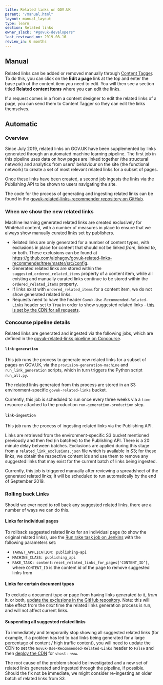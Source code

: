 ```yaml
---
title: Related links on GOV.UK
parent: "/manual.html"
layout: manual_layout
type: learn
section: Related links
owner_slack: "#govuk-developers"
last_reviewed_on: 2019-08-16
review_in: 6 months
---
```


## Manual

Related links can be added or removed manually through [Content Tagger][].
To do this, you can click on the **Edit a page** link at the top and enter the
base path of the content item you need to edit. You will then see a section
titled **Related content items** where you can edit the links.

If a request comes in a from a content designer to edit the related links of a
page, you can send them to Content Tagger so they can edit the links
themselves.

[Content Tagger]: https://content-tagger.publishing.service.gov.uk

## Automatic

### Overview

Since July 2019, related links on GOV.UK have been supplemented by links generated through an automated machine learning pipeline. The first job in this pipeline uses data on how pages are linked together (the structural network) and analytics from users' behaviour on the site (the functional network) to create a set of most relevant related links for a subset of pages.

Once these links have been created, a second job ingests the links via the Publishing API to be shown to users navigating the site.

The code for the process of generating and ingesting related links can be found in the [govuk-related-links-recommender repository on GitHub](https://github.com/alphagov/govuk-related-links-recommender).

### When we show the new related links

Machine learning generated related links are created exclusively for Whitehall content, with a number of measures in place to ensure that we always show manually curated links set by publishers.

- Related links are only generated for a number of content types, with exclusions in place for content that should not be linked _from_, linked _to_, or both. These exclusions can be found at https://github.com/alphagov/govuk-related-links-recommender/tree/master/src/config.
- Generated related links are stored within the `suggested_ordered_related_items` property of a content item, while all existing and manually curated links continue to be stored within the `ordered_related_items` property.
- If links exist with `ordered_related_items` for a content item, we do not show generated related links.
- Requests need to have the header `Govuk-Use-Recommended-Related-Links` header set to `True` in order to show suggested related links - [this is set by the CDN for all requests](https://github.com/alphagov/govuk-cdn-config/blob/master/vcl_templates/www.vcl.erb#L238).


### Concourse pipeline details

Related links are generated and ingested via the following jobs, which are defined in the [govuk-related-links pipeline on Concourse](https://cd.gds-reliability.engineering/teams/govuk-tools/pipelines/govuk-related-links).

#### `link-generation`

This job runs the process to generate new related links for a subset of pages on GOV.UK, via the `provision-generation-machine` and `run_link_generation` scripts, which in turn triggers the Python script `run_all.py`.

The related links generated from this process are stored in an S3 environment-specific `govuk-related-links` bucket.

Currently, this job is scheduled to run once every three weeks via a `time` resource attached to the production `run-generation-production` step.

#### `link-ingestion`

This job runs the process of ingesting related links via the Publishing API.

Links are retrieved from the environment-specific S3 bucket mentioned previously and then fed (in batches) to the Publishing API. There is a 20 minute delay between batches. Exclusions are applied during this stage from a `related_link_exclusions.json` file which is available in S3; for these links, we obtain the respective content ids and use them to remove any suggested links that may exist for the current batch of links being ingested.

Currently, this job is triggered manually after reviewing a spreadsheet of the generated related links; it will be scheduled to run automatically by the end of September 2019.

### Rolling back Links

Should we ever need to roll back any suggested related links, there are a number of ways we can do this.

#### Links for individual pages

To rollback suggested related links for an individual page (to show the original related links), use the [Run rake task job on Jenkins](https://deploy.publishing.service.gov.uk/job/run-rake-task/) with the following parameters set:
  - `TARGET_APPLICATION: publishing-api`
  - `MACHINE_CLASS: publishing_api`
  - `RAKE_TASK: content:reset_related_links_for_pages['CONTENT_ID’]`, where `CONTENT_ID` is the content id of the page to remove suggested links from

#### Links for certain document types

To exclude a document type or page from having links generated _to_ it, _from_ it, or both, [update the exclusions in the GitHub repository](https://github.com/alphagov/govuk-related-links-recommender/tree/master/src/config). Note: this will take effect from the _next_ time the related links generation process is run, and will not affect current links.

#### Suspending all suggested related links

To immediately and temporarily stop showing all suggested related links (for example, if a problem has led to bad links being generated for a large percentage of content / high traffic content), you will need to update the CDN to set the `Govuk-Use-Recommended-Related-Links` header to `False` and then [deploy the CDN](https://deploy.publishing.service.gov.uk/job/Deploy_CDN/) for `vhost: www`.

The root cause of the problem should be investigated and a new set of related links generated and ingested through the pipeline, if possible. Should the fix not be immediate, we might consider re-ingesting an older batch of related links from S3.
